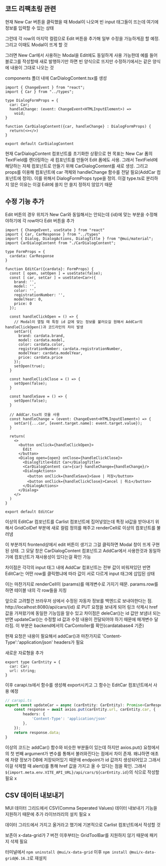 ## 코드 리팩초링 관련
현재 New Car 버튼을 클릭했을 때 Modal이 나오며 빈 input 태그들이 뜨는데 여기에 정보를 입력할 수 있는 상태

그런데 각 row의 마지막 컬럼으로 Edit 버튼을 추가해 일부 수정을 가능하게끔 할 예정. 그리고 이때도 Modal이 뜨게 할 것

그러면 New Car에서 사용하는 Modal을 Edit에도 동일하게 사용 가능한데 예를 들어 블로그를 작성할때 새로 발행하기만 하면 빈 양식으로 뜨지만 수정하기에서는 같은 양식에 내용이 그대로 나오는 것

components 폴더 내에 CarDialogContent.tsx를 생성  

```tsx
import { ChangeEvent } from "react";
import { Car } from "../types";

type DialogFormProps = {
  car: Car;
  handleChange: (event: ChangeEvent<HTMLInputElement>) => 
    void;
}

function CarDialogContent({car, handleChange} : DialogFormProps) {
  return(<></>)
}

export default CarDialogContent
```
현재 CarDialogContent 컴포넌트를 초기화한 상황으로 현 목표는 New Car 폼의 TextField를 렌더링하는 새 컴포넌트를 만들어 Edit 폼에도 사용. 그래서 TextField에 해당하는 자체 컴포넌트로 만들기 위해 CarDialogContent를 새로 생성. 그리고 props를 이용해 컴포넌트에 car 객체와 handleChange 함수를 전달 필요(AddCar 컴포넌트에 정의). 이를 위해서 DialogFormProps type을 정의. 이걸 type.ts로 분리하지 않은 이유는 이걸 Edit에 쓸지 안 쓸지 정하지 않았기 때문

## 수정 기능 추가
Edit 버튼의 경우 위치가 New Car와 동일해서는 안되는데 {id}에 맞는 부분을 수정해야하기에 각 row마다 Edit 버튼을 추가

```tsx
import { ChangeEvent, useState } from "react"
import { Car, CarResponse } from "../types"
import { Dialog, DialogActions, DialogTitle } from "@mui/material";
import CarDialogContent from "./CarDialogContent";

type FormProps = {
  cardata: CarResponse
}

function EditCar({cardata}: FormProps) {
  const [ open, setOpen ] = useState(false);
  const [ car, setCar ] = useState<Car>({
    brand: '',
    model: '',
    color: '',
    registrationNumber: '',
    modelYear: 0,
    price: 0
  });

  const handleClickOpen = () => {
    // Modal이 열릴 때 특정 id 값에 맞는 정보를 불러오길 원해서 AddCar의 handleClickOpen()과 코드라인의 차이 발생
    setCar({
      brand: cardata.brand,
      model: cardata.model,
      color: cardata.color,
      registrationNumber: cardata.registrationNumber,
      modelYear: cardata.modelYear,
      price: cardata.price
    });
    setOpen(true);
  }

  const handleClickClose = () => {
    setOpen(false);
  }

  const handleSave = () => {
    setOpen(false);
  }

  // AddCar.tsx의 것을 사용
  const handleChange = (event: ChangeEvent<HTMLInputElement>) => {
    setCar({...car, [event.target.name]: event.target.value});
  }

  return(
    <>
      <button onClick={handleClickOpen}>
        Edit
      </button>
      <Dialog open={open} onClose={handleClickClose}>
        <DialogTitle>Edit Car</DialogTitle>
        <CarDialogContent car={car} handleChange={handleChange}/>
        <DialogActions>
          <button onClick={handleSave}>Save | 저장</button>
          <button onClick={handleClickClose}>Cancel | 취소</button>
        </DialogActions>
      </Dialog>
    </>
  )
}

export default EditCar
```

이상의 EditCar 컴포넌트를 Carlist 컴포넌트에 집어넣었는데 특정 id값을 받아내기 위해서 GridColDef 부분에 새로 컬럼 정의를 해주고 renderCell로 이상의 컴포넌트를 불러냄

이 부분까지 frontend상에서 edit 버튼이 생기고 그걸 클릭하면 Modal 창이 뜨게 구현된 상태. 그 모달 창은 CarDialogContent 컴포넌트고 AddCar에서 사용한것과 동일하기에 컴포넌트가 재사용성이 있다는걸 확인 가능

차이점은 각각의 input 태그 내에 AddCar 컴포넌트는 전부 값이 비워져있던 반면 EditCar는 어떤 row를 클릭했냐에 따라 값이 서로 다르게 input 태그에 삽입된 상태

이는 마찬가지로 renderCell이 (params)를 매개변수로 가지기 때문. params.row를 하면 테이블 내의 각 row들을 지칭

앞으로 고려할건 브라우저 상에서 수정된 자동차 정보를 백엔드로 보내야한다는 점. http://localhost:8080/api/cars/{id} 로 PUT 요청을 보내게 되어 링크 삭제시 href 값을 가져왔기에 동일한 기능임을 알수 있고 차이점은 deleCar()는 id 값만 보냄녀 되는 반면 updateCar()는 수정할 id 값과 수정 내용이 전달되어야 하기 때문에 매개변수 달라짐. 이 부분은 backend에서의 CarContoller를 확인(cardatabase4 기준)

현재 요청은 내용이 필요해서 addCar()과 마찬가지로 'Content-Type':'application/json' headers가 필요

새로운 자료형을 추가
```tsx
export type CarEntity = {
  car: Car;
  url: string;
}
```
이후 carapi.ts에서 함수를 생성해 export시키고 그 함수는 EditCar 컴포넌트에서 사용 예정

```ts
// carapi.ts
export const updateCar = async (carEntity: CarEntity): Promise<CarResponse> => {
    const response = await axios.put(carEntity.url, carEntity.car, {
        headers: {
            'Content-Type': 'application/json'
        },
    });
    return response.data;
}
```

이상의 코드는 addCar() 함수와 비슷한 부분들이 있는데 하지만 axios.put() 요청에서의 첫 번째 argument가 변수를 통해서 불러와진다는 점에서 차이 존재. 왜냐하면 애초에 차량 정보가 DB에 저장되어있기 때문에 endpoint가 id 값까지 생성되어있고 그래서 이걸 삭제할 때 alert()를 통해 href 값을 가지고 올 수 있다는 점을 확인. 그래서 `${import.meta.env.VITE_API_URL}/api/cars/${carEntity.id}`의 식으로 작성할 필요 x

## CSV 데이터 내보내기
MUI 데이터 그리드에서 CSV(Comma Seperated Values) 데이터 내보내기 기능을 지원하기 때문에 추가 라이브러리의 설치 필요 x

데이터 그리드에서 가지고 올거라고 했기에 기본적으로 Carlist 컴포넌트에서 작성할 것

보존아 x-data-grid가 7 버전 이후부터는 GridToolBar를 지원하지 않기 때문에 패키지 삭제 필요

터미널에서 `npm uninstall @mui/x-data-grid` 이후 `npm install @mui/x-data-grid@6.16.2`로 재설치